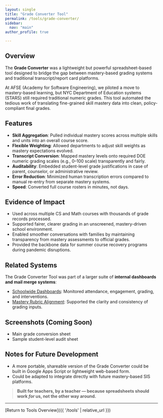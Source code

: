 ```yaml
---
layout: single
title: "Grade Converter Tool"
permalink: /tools/grade-converter/
sidebar:
  nav: "main"
author_profile: true

---
```


## Overview

The **Grade Converter** was a lightweight but powerful spreadsheet-based tool designed to bridge the gap between mastery-based grading systems and traditional transcript/report card platforms. 

At AFSE (Academy for Software Engineering), we piloted a move to mastery-based learning, but NYC Department of Education systems (STARS) still required traditional numeric grades. This tool automated the tedious work of translating fine-grained skill mastery data into clean, policy-compliant final grades.

## Features

- **Skill Aggregation**: Pulled individual mastery scores across multiple skills and units into an overall course score.
- **Flexible Weighting**: Allowed departments to adjust skill weights as mastery expectations evolved.
- **Transcript Conversion**: Mapped mastery levels onto required DOE numeric grading scales (e.g., 0–100 scale) transparently and fairly.
- **Auditability**: Embedded student-level grade justifications in case of parent, counselor, or administrative review.
- **Error Reduction**: Minimized human transcription errors compared to manual re-entry from separate mastery systems.
- **Speed**: Converted full course rosters in minutes, not days.

## Evidence of Impact

- Used across multiple CS and Math courses with thousands of grade records processed.
- Supported fairer, clearer grading in an unscreened, mastery-driven school environment.
- Enabled smoother conversations with families by maintaining transparency from mastery assessments to official grades.
- Provided the backbone data for summer course recovery programs during pandemic disruptions.

## Related Systems

The Grade Converter Tool was part of a larger suite of **internal dashboards and mail merge systems**:

- [Schoolwide Dashboards](/tools/dashboard/): Monitored attendance, engagement, grading, and interventions.
- [Mastery Rubric Alignment](/case-studies/mastery-rubric/): Supported the clarity and consistency of grading inputs.

## Screenshots (Coming Soon)
- Main grade conversion sheet
- Sample student-level audit sheet

## Notes for Future Development

- A more portable, shareable version of the Grade Converter could be built in Google Apps Script or lightweight web-based form.
- Could be adapted to integrate directly with future mastery-based SIS platforms.

> **Built for teachers, by a teacher — because spreadsheets should work *for* us, not the other way around.**

---

[Return to Tools Overview]({{ '/tools' | relative_url }})
